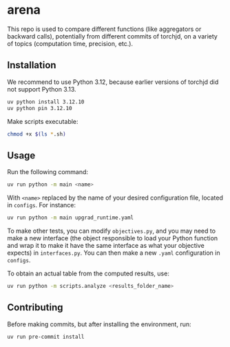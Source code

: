 # arena
This repo is used to compare different functions (like aggregators or backward calls), potentially from different commits of torchjd,
on a variety of topics (computation time, precision, etc.).

## Installation

We recommend to use Python 3.12, because earlier versions of torchjd did not support Python 3.13.
```bash
uv python install 3.12.10
uv python pin 3.12.10
```

Make scripts executable:
```bash
chmod +x $(ls *.sh)
```

## Usage

Run the following command:
```bash
uv run python -m main <name>
```
With `<name>` replaced by the name of your desired configuration file, located in `configs`. For instance:
```bash
uv run python -m main upgrad_runtime.yaml
```

To make other tests, you can modify `objectives.py`, and you may need to make a new interface (the object responsible to
load your Python function and wrap it to make it have the same interface as what your objective expects) in
`interfaces.py`. You can then make a new `.yaml` configuration in `configs`.

To obtain an actual table from the computed results, use:
```bash
uv run python -m scripts.analyze <results_folder_name>
```

## Contributing

Before making commits, but after installing the environment, run:
```bash
uv run pre-commit install
```
